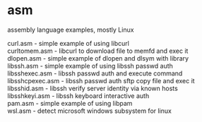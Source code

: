 # asm
assembly language examples, mostly Linux  

curl.asm - simple example of using libcurl   
curltomem.asm - libcurl to download file to memfd and exec it    
dlopen.asm - simple example of dlopen and dlsym with library    
libssh.asm - simple example of using libssh passwd auth  
libsshexec.asm - libssh passwd auth and execute command  
libsshcpexec.asm - libssh passwd auth sftp copy file and exec it  
libsshid.asm - libssh verify server identity via known hosts  
libsshkeyi.asm - libssh keyboard interactive auth  
pam.asm - simple example of using libpam   
wsl.asm - detect microsoft windows subsystem for linux  
